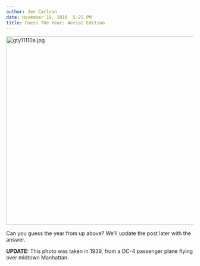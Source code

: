 ```yaml
---
author: Jen Carlson
date: November 18, 2010  5:25 PM
title: Guess The Year: Aerial Edition
---
```


<p><span class="mt-enclosure mt-enclosure-image" style="display: inline;"> <img alt="gty11110a.jpg" src="https://web.archive.org/web/20110811065430im_/http://gothamist.com/attachments/arts_jen/gty11110a.jpg" width="640" height="507" class="image-none"> </span></p>

<p>Can you guess the year from up above? We&apos;ll update the post later with the answer.</p>

<p><strong>UPDATE:</strong> This photo was taken in 1939, from a DC-4 passenger plane flying over midtown Manhattan.</p>